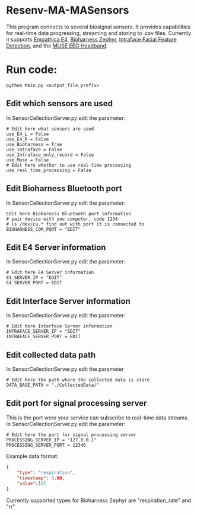 # Resenv-MA-MASensors

This program connects to several biosignal sensors. It provides capabilities for real-time data progressing, streaming and storing to .csv files. Currently it supports [Empathica E4](https://www.empatica.com/e4-wristband), [Bioharness Zephyr](https://www.zephyranywhere.com/media/download/bioharness3-user-manual.pdf), [Intraface Facial Feature Detection](http://www.humansensing.cs.cmu.edu/intraface/), and the [MUSE EEG Headband](http://www.choosemuse.com/). 

# Run code: 
```
python Main.py <output_file_prefix>
```

## Edit which sensors are used 
In SensorCellectionServer.py edit the parameter:
```
# Edit here what sensors are used
use_E4_L = False
use_E4_R = False
use_Bioharness = True
use_Intraface = False
use_Intraface_only_record = False
use_Muse = False
# Edit here whether to use real-time processing
use_real_time_processing = False
```

## Edit Bioharness Bluetooth port
In SensorCellectionServer.py edit the parameter:
```
Edit here Bioharness Bluetooth port information 
# pair device with you computer, code 1234
# ls /dev/cu.* find out with port it is connected to
BIOHARNESS_COM_PORT = "EDIT"
```

## Edit E4 Server information
In SensorCellectionServer.py edit the parameter:
```
# Edit here E4 Server information 
E4_SERVER_IP = "EDIT" 
E4_SERVER_PORT = EDIT
```

## Edit Interface Server information 
In SensorCellectionServer.py edit the parameter:
```
# Edit here Interface Server information 
INTRAFACE_SERVER_IP = "EDIT"
INTRAFACE_SERVER_PORT = EDIT
```

## Edit collected data path
In SensorCellectionServer.py edit the parameter
```
# Edit here the path where the collected data is store
DATA_BASE_PATH = "./CollectedData/"
```

## Edit port for signal processing server
This is the port were your service can subscribe to real-time data streams. In SensorCellectionServer.py edit the parameter:
```
# Edit here the port for signal processing server
PROCESSING_SERVER_IP = "127.0.0.1"
PROCESSING_SERVER_PORT = 12346
```

Example data format:
```json
{
	"type": "respiration",
	"timestamp": 0.00,
	"value":[0]
}
```

Currently supported types for Bioharness Zephyr are "respiration_rate" and "rr"